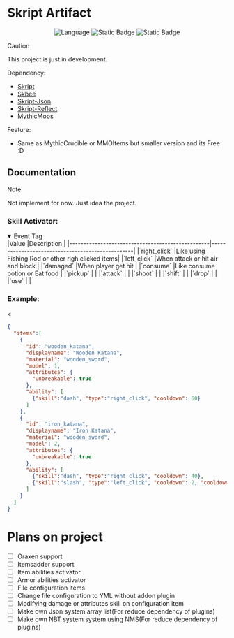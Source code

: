 # Skript Artifact
<p align="center">
	<img alt="Language" alight=center src="https://img.shields.io/badge/Language-Skript-orange?style=flat">
	<img alt="Static Badge" src="https://img.shields.io/badge/Type-dev-red?style=flat">
	<img alt="Static Badge" src="https://img.shields.io/badge/Version-0.1--dev-light?style=flat">
	
</p>

> [!CAUTION]
> This project is just in development.

Dependency:
- [Skript](https://github.com/SkriptLang/Skript)
- [Skbee](https://github.com/ShaneBeee/SkBee)
- [Skript-Json](https://github.com/btk5h/skript-json)
- [Skript-Reflect](https://github.com/SkriptLang/skript-reflect)
- [MythicMobs](https://mythiccraft.io/index.php)

Feature:
- Same as MythicCrucible or MMOItems but smaller version and its Free :D

## Documentation

> [!NOTE]
> Not implement for now. Just idea the project.

### Skill Activator:
<details open>
	<summary>Event Tag</summary>
|Value                                             |Description                                       |
|--------------------------------------------------|--------------------------------------------------|
|`right_click`                                     |Like using Fishing Rod or other righ clicked items|
|`left_click`                                      |When attack or hit air and block                  |
|`damaged`                                         |When player get hit                               |
|`consume`                                         |Like consume potion or Eat food                   |
|`pickup`                                          |                                                  |
|`attack`                                          |                                                  |
|`shoot`                                           |                                                  |
|`shift`                                           |                                                  |
|`drop`                                            |                                                  |
|`use`                                             |                                                  |
</details>


### Example:
<
```json
{
  "items":[
    {
      "id": "wooden_katana",
      "displayname": "Wooden Katana",
      "material": "wooden_sword",
      "model": 1,
      "attributes": {
        "unbreakable": true
      },
      "ability": [
        {"skill":"dash", "type":"right_click", "cooldown": 60}
      ]
    },
    {
      "id": "iron_katana",
      "displayname": "Iron Katana",
      "material": "wooden_sword",
      "model": 2,
      "attributes": {
        "unbreakable": true
      },
      "ability": [
        {"skill":"dash", "type":"right_click", "cooldown": 40},
        {"skill":"slash", "type":"left_click", "cooldown": 2, "cooldown_warn":false}
      ]
    }
  ]
}
```


# Plans on project
- [ ] Oraxen support
- [ ] Itemsadder support
- [ ] Item abilities activator
- [ ] Armor abilities activator
- [ ] File configuration items
- [ ] Change file configuration to YML without addon plugin
- [ ] Modifying damage or attributes skill on configuration item
- [ ] Make own Json system array list(For reduce dependency of plugins)
- [ ] Make own NBT system system using NMS(For reduce dependency of plugins)
